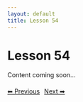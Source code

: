 ```yaml
---
layout: default
title: Lesson 54
---
```


# Lesson 54

Content coming soon...

<div style="margin-top: 20px;">
<a href="/docs/Advanced/Lessons/lesson_53.md" style="margin-right: 10px;">⬅ Previous</a><a href="/docs/Advanced/Lessons/lesson_55.md">Next ➡</a>
</div>
